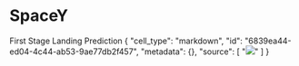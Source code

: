 # SpaceY
First Stage Landing Prediction
{
   "cell_type": "markdown",
   "id": "6839ea44-ed04-4c44-ab53-9ae77db2f457",
   "metadata": {},
   "source": [
    "![](https://cf-courses-data.s3.us.cloud-object-storage.appdomain.cloud/IBMDeveloperSkillsNetwork-DS0701EN-SkillsNetwork/api/Images/landing_1.gif)"
   ]
  }
